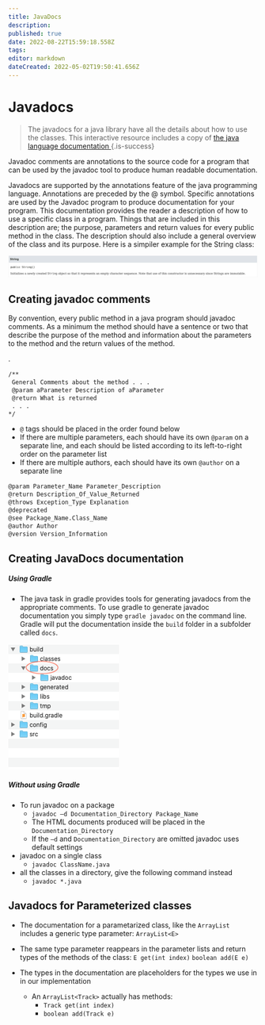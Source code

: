 ```yaml
---
title: JavaDocs
description: 
published: true
date: 2022-08-22T15:59:18.558Z
tags: 
editor: markdown
dateCreated: 2022-05-02T19:50:41.656Z
---
```


# Javadocs

> The javadocs for a java library have all the details about how to use the classes.   This interactive resource includes a copy of [the java language documentation ](http://localhost:8000/docs)
> {.is-success}

Javadoc comments are annotations to the source code for a program that can be used by the javadoc tool to produce human readable documentation. 

Javadocs are supported by the annotations feature of the java programming language. Annotations are preceded by the @ symbol.   Specific annotations are used by the Javadoc program to produce documentation for your program. This documentation provides the reader a description of how to use a specific class in a program. Things that are included in this description are; the purpose, parameters and return values for every public method in the class. The description should also include a general overview of the class and its purpose. Here is a simpiler example for the String class:

![Screenshot of the first constructor documentation found here: http://localhost:8000/docs/api/java.base/java/lang/String.html](/images/stringdocumentation.png)

## Creating javadoc comments

By convention, every public method in a java program should javadoc comments.  As a minimum the method should have a sentence or two that describe the purpose of the method and information about the parameters to the method and the return values of the method.



.

```
/**
 General Comments about the method . . .
 @param aParameter Description of aParameter
 @return What is returned
 . . .
*/
```




- `@` tags should be placed in the order found below
- If there are multiple parameters, each should have its own `@param` on a separate line, and each should be listed according to its left-to-right order on the parameter list
- If there are multiple authors, each should have its own `@author` on a separate line
```
@param Parameter_Name Parameter_Description
@return Description_Of_Value_Returned
@throws Exception_Type Explanation
@deprecated
@see Package_Name.Class_Name
@author Author
@version Version_Information
```

## Creating JavaDocs documentation

##### Using Gradle
- The java task in gradle provides tools for generating javadocs from the appropriate comments.  To use gradle to generate javadoc documentation you simply type `gradle javadoc` on the command line.  Gradle will put the documentation inside the `build` folder in a subfolder called `docs`.

![File Folder hierachy showing with the build folder expanded and the docs subfolder circled. The javadoc sub folder of the docs folder is visible](/images/javadocs.png)

##### Without using Gradle  
- To run javadoc on a package
  - `javadoc –d Documentation_Directory Package_Name`
  - The HTML documents produced will be placed in the `Documentation_Directory`
  - If the `–d` and `Documentation_Directory` are omitted javadoc uses default settings
- javadoc on a single class
	- `javadoc ClassName.java`
- all the classes in a directory, give the following command instead
	- `javadoc *.java`



## Javadocs for Parameterized classes
- The documentation for a parametarized class, like the ```ArrayList```  includes a generic  type parameter:
	`ArrayList<E>`
  
- The same type parameter reappears in the parameter lists and return types of the methods of the class:
	`E get(int index)`
	`boolean add(E e)`
  
- The types in the documentation are placeholders for the types we use in in our implementation
  	- An `ArrayList<Track>` actually has methods:
        - `Track get(int index)`
        - `boolean add(Track e)`
  

